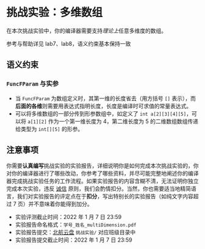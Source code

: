 # 挑战实验：多维数组

在本次挑战实验中，你的编译器需要支持*理论上*任意多维度的数组。

参考与帮助详见 lab7、lab8，语义约束基本保持一致

## 语义约束

### `FuncFParam` 与实参

- 当 `FuncFParam` 为数组定义时，其第一维的长度省去（用方括号 `[]` 表示），而**后面的各维**则需要用表达式指明长度，长度是编译时可求值的常量表达式。
- 可以将多维数组的一部分传到形参数组中，如定义了 `int a[2][3][4][5]`，可以将 `a[1][2]` 作为一个第一维长度为 4，第二维长度为 5 的二维数组数组传递给类型为 `int[][5]` 的形参。

## 注意事项

你需要**认真编写**挑战实验的实验报告，详细说明你是如何完成本次挑战实验的，你对你的编译器进行了哪些改动，你参考了哪些资料，并尽可能完整地阐述你的编译器完成挑战实验任务的工作流程。如果实验报告的内容含糊不清，无法证明你独立完成本次实验，违反 [诚信](../../integrity.md) 原则，我们会酌情扣分。当然，你也需要适当地精简语言，我们对实验报告的评定点在于**扣分**，写出特别长的实验报告（如纯文字内容超过 7 页）并不意味着你能得到加分。

- 实验评测截止时间：2022 年 1 月 7 日 23:59
- 实验报告命名格式：`学号_姓名_multiDimension.pdf`
- 实验报告提交：[北航云盘](https://bhpan.buaa.edu.cn:443/link/413EA0802B7A7627A6B5112531C40772) `挑战实验/` 对应班级目录中
- 实验报告提交截止时间：2022 年 1 月 7 日 23:59

